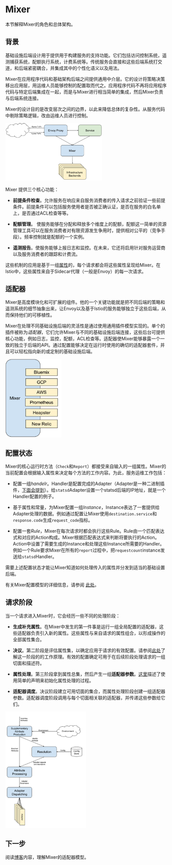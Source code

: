 # Mixer

本节解释Mixer的角色和总体架构。

## 背景

基础设施后端设计用于提供用于构建服务的支持功能。它们包括访问控制系统，遥测捕获系统，配额执行系统，计费系统等。传统服务会直接和这些后端系统打交道，和后端紧密耦合，并集成其中的个性化语义以及用法。

Mixer在应用程序代码和基础架构后端之间提供通用中介层。它的设计将策略决策移出应用层，用运维人员能够控制的配置取而代之。应用程序代码不再将应用程序代码与特定后端集成在一起，而是与Mixer进行相当简单的集成，然后Mixer负责与后端系统连接。


Mixer的设计目的是改变层次之间的边界，以此来降低总体的复杂性。从服务代码中剔除策略逻辑，改由运维人员进行控制。

<img style="max-width:60%;" src="./img/mixer/traffic.svg" alt="Showing the flow of traffic through Mixer." title="Mixer Traffic Flow">

Mixer 提供三个核心功能：

- **前提条件检查**。允许服务在响应来自服务消费者的传入请求之前验证一些前提条件。前提条件可以包括服务使用者是否被正确认证，是否在服务的白名单上，是否通过ACL检查等等。

- **配额管理**。 使服务能够在分配和释放多个维度上的配额，配额这一简单的资源管理工具可以在服务消费者对有限资源发生争用时，提供相对公平的（竞争手段）。频率控制就是配额的一个实例。

- **遥测报告**。使服务能够上报日志和监控。在未来，它还将启用针对服务运营商以及服务消费者的跟踪和计费流。

这些机制的应用是基于一组[属性](attributes.md)的，每个请求都会将这些属性呈现给Mixer。在Istio中，这些属性来自于Sidecar代理（一般是Envoy）的每一次请求。

## 适配器

Mixer是高度模块化和可扩展的组件。他的一个关键功能就是把不同后端的策略和遥测系统的细节抽象出来，让Envoy以及基于Istio的服务能够独立于这些后端，从而保持他们的可移植性。

Mixer在处理不同基础设施后端的灵活性是通过使用通用插件模型实现的。单个的插件被称为*适配器*，它们允许Mixer与不同的基础设施后端连接，这些后台可提供核心功能，例如日志，监控，配额，ACL检查等。适配器使Mixer能够暴露一个一致的独立于后端的API。通过配置能够决定在运行时使用的确切的适配器套件，并且可以轻松指向新的或定制的基础设施后端。

<img style="max-width:35%;" src="./img/mixer/adapters.svg" alt="Showing Mixer with adapters." title="Mixer and its Adapters">

## 配置状态

Mixer的核心运行时方法（`Check`和`Report`）都接受来自输入的一组属性。Mixer的当前配置会根据输入属性来决定每个方法的工作内容。为此，服务运维工作包括：

- 配置一组*handelr*。Handler是配置完成的Adapter（Adapter是一种二进制插件，[下面会提到](mixer.md#adapters)）。给`statsd`Adapter设置一个statsd后端的IP地址，就是一个Handler配置的例子。

- 基于属性和常量，为Mixer配置一组*Instance*，Instance表达了一套提供给Adapter处理的数据。例如通过配置让Mixer使用`destination.service`和`response.code`生成`request_code`指标。

- 配置一套*Rule*，Mixer在每次请求时都会执行这些Rule。Rule由一个匹配表达式和对应的Action构成。Mixer根据匹配表达式来判断将要执行的Action。Action中设置了需要生成的Instance和处理这些Instance所需要的Handler。例如一个Rule要求Mixer在所有的`report`过程中，把`requestcount`instance发送给`statsd`Handler。

需要上述配置状态才能让Mixer知道如何处理传入的属性并分发到适当的基础设置后端。

有关Mixer配置模型的详细信息，请参阅 [此处](./mixer-config.md)。

## 请求阶段

当一个请求进入Mixer时，它会经历一些不同的处理阶段：

- **生成补充属性**。在Mixer中发生的第一件事是运行一组全局配置的适配器，这些适配器负责引入新的属性。这些属性与来自请求的属性组合，以形成操作的全部属性集合。

- **决议**。第二阶段是评估属性集，以确定应用于请求的有效配置。请参阅[此处](./mixer-config.md#决议)了解这一阶段的的工作原理。有效的配置确定可用于在后续阶段处理请求的一组切面和描述符。

- **属性处理**。第三阶段拿到属性总集，然后产生一组**适配器参数**。[这里](./mixer-config.md)描述了使用简单的声明来初始化属性处理的过程。

- **适配器调度**。决议阶段建立可用切面的集合，而属性处理阶段创建一组适配器参数。适配器调度阶段调用与每个切面相关联的适配器，并传递这些参数给它们。

<img style="max-width:50%;" src="./img/mixer/phases.svg" alt="Phases of Mixer request processing." title="Request Phases" />

## 下一步
阅读[博客](https://istio.io/blog/mixer-adapter-model.html)内容，理解Mixer的适配器模型。
